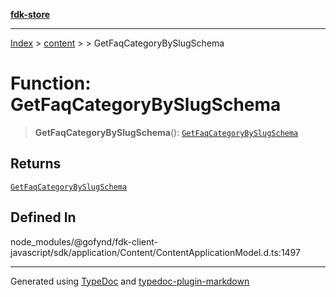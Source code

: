 [**fdk-store**](../../../README.md)
***

[Index](../../../API.md) > [content](../../README.md) > [<internal>](../README.md) > GetFaqCategoryBySlugSchema

# Function: GetFaqCategoryBySlugSchema

> **GetFaqCategoryBySlugSchema**(): [`GetFaqCategoryBySlugSchema`](../type-aliases/type-alias.GetFaqCategoryBySlugSchema.md)

## Returns

[`GetFaqCategoryBySlugSchema`](../type-aliases/type-alias.GetFaqCategoryBySlugSchema.md)

## Defined In

node\_modules/@gofynd/fdk-client-javascript/sdk/application/Content/ContentApplicationModel.d.ts:1497

***
Generated using [TypeDoc](https://typedoc.org/) and [typedoc-plugin-markdown](https://www.npmjs.com/package/typedoc-plugin-markdown)
